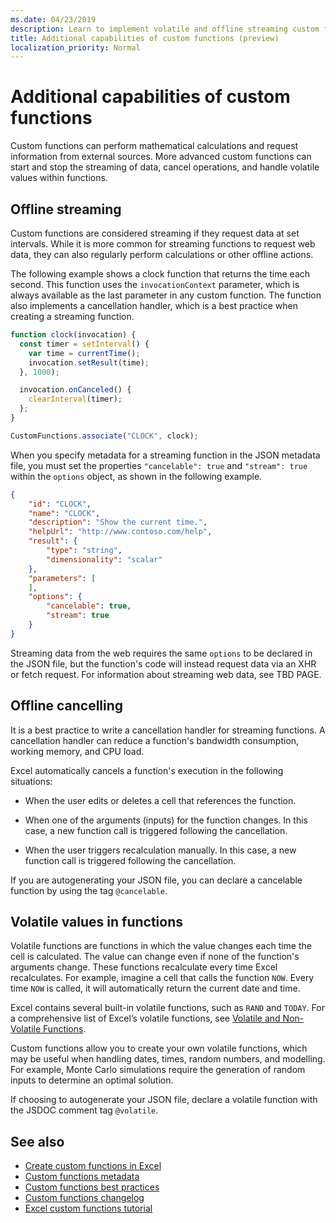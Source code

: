 ```yaml
---
ms.date: 04/23/2019
description: Learn to implement volatile and offline streaming custom functions.
title: Additional capabilities of custom functions (preview)
localization_priority: Normal
---
```


# Additional capabilities of custom functions

Custom functions can perform mathematical calculations and request information from external sources. More advanced custom functions can start and stop the streaming of data, cancel operations, and handle volatile values within functions.

## Offline streaming

Custom functions are considered streaming if they request data at set intervals. While it is more common for streaming functions to request web data, they can also regularly perform calculations or other offline actions.

The following example shows a clock function that returns the time each second. This function uses the `invocationContext` parameter, which is always available as the last parameter in any custom function. The function also implements a cancellation handler, which is a best practice when creating a streaming function.

```JavaScript
function clock(invocation) {
  const timer = setInterval() {
    var time = currentTime();
    invocation.setResult(time);
  }, 1000);

  invocation.onCanceled() {
    clearInterval(timer);
  };
}

CustomFunctions.associate("CLOCK", clock);
```

When you specify metadata for a streaming function in the JSON metadata file, you must set the properties `"cancelable": true` and `"stream": true` within the `options` object, as shown in the following example.

```JSON
{
    "id": "CLOCK",
    "name": "CLOCK",
    "description": "Show the current time.",
    "helpUrl": "http://www.contoso.com/help",
    "result": {
        "type": "string",
        "dimensionality": "scalar"
    },
    "parameters": [
    ],
    "options": {
        "cancelable": true,
        "stream": true
    }
}
```

Streaming data from the web requires the same `options` to be declared in the JSON file, but the function's code will instead request data via an XHR or fetch request. For information about streaming web data, see TBD PAGE.

## Offline cancelling

It is a best practice to write a cancellation handler for streaming functions. A cancellation handler can reduce a function's bandwidth consumption, working memory, and CPU load.

Excel automatically cancels a function's execution in the following situations:

- When the user edits or deletes a cell that references the function.

- When one of the arguments (inputs) for the function changes. In this case, a new function call is triggered following the cancellation.

- When the user triggers recalculation manually. In this case, a new function call is triggered following the cancellation.

If you are autogenerating your JSON file, you can declare a cancelable function by using the tag `@cancelable`.

## Volatile values in functions

Volatile functions are functions in which the value changes each time the cell is calculated. The value can change even if none of the function's arguments change. These functions recalculate every time Excel recalculates. For example, imagine a cell that calls the function `NOW`. Every time `NOW` is called, it will automatically return the current date and time.

Excel contains several built-in volatile functions, such as `RAND` and `TODAY`. For a comprehensive list of Excel’s volatile functions, see [Volatile and Non-Volatile Functions](/office/client-developer/excel/excel-recalculation#volatile-and-non-volatile-functions).

Custom functions allow you to create your own volatile functions, which may be useful when handling dates, times, random numbers, and modelling. For example, Monte Carlo simulations require the generation of random inputs to determine an optimal solution.

If choosing to autogenerate your JSON file, declare a volatile function with the JSDOC comment tag `@volatile`.

## See also

* [Create custom functions in Excel](custom-functions-overview.md)
* [Custom functions metadata](custom-functions-json.md)
* [Custom functions best practices](custom-functions-best-practices.md)
* [Custom functions changelog](custom-functions-changelog.md)
* [Excel custom functions tutorial](../tutorials/excel-tutorial-create-custom-functions.md)
